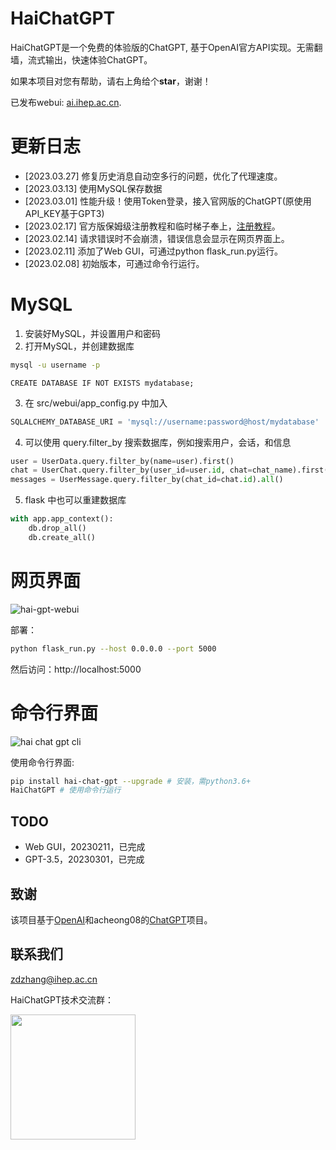 # HaiChatGPT

HaiChatGPT是一个免费的体验版的ChatGPT, 基于OpenAI官方API实现。无需翻墙，流式输出，快速体验ChatGPT。

如果本项目对您有帮助，请右上角给个**star**，谢谢！

已发布webui: [ai.ihep.ac.cn](https://ai.ihep.ac.cn).

# 更新日志

+ [2023.03.27] 修复历史消息自动空多行的问题，优化了代理速度。
+ [2023.03.13] 使用MySQL保存数据
+ [2023.03.01] 性能升级！使用Token登录，接入官网版的ChatGPT(原使用API_KEY基于GPT3)
+ [2023.02.17] 官方版保姆级注册教程和临时梯子奉上，[注册教程](docs/reg_tutorial.md)。
+ [2023.02.14] 请求错误时不会崩溃，错误信息会显示在网页界面上。
+ [2023.02.11] 添加了Web GUI，可通过python flask_run.py运行。
+ [2023.02.08] 初始版本，可通过命令行运行。

# MySQL
1. 安装好MySQL，并设置用户和密码
2. 打开MySQL，并创建数据库
```bash
mysql -u username -p
```
```myscql
CREATE DATABASE IF NOT EXISTS mydatabase;
```
3. 在 src/webui/app_config.py 中加入
```python
SQLALCHEMY_DATABASE_URI = 'mysql://username:password@host/mydatabase'
```
4. 可以使用 query.filter_by 搜索数据库，例如搜索用户，会话，和信息
```python
user = UserData.query.filter_by(name=user).first()
chat = UserChat.query.filter_by(user_id=user.id, chat=chat_name).first()
messages = UserMessage.query.filter_by(chat_id=chat.id).all()
```
5. flask 中也可以重建数据库
```python
with app.app_context():
    db.drop_all()
    db.create_all()
```

# 网页界面
![hai-gpt-webui](https://zhangzhengde0225.github.io/images/blog/haichatgpt-web-gui.jpg)

部署：
```bash
python flask_run.py --host 0.0.0.0 --port 5000
```
然后访问：http://localhost:5000


# 命令行界面 
![hai chat gpt cli](https://zhangzhengde0225.github.io/images/blog/hai-chat-gpt_cli.png)

使用命令行界面:
```bash
pip install hai-chat-gpt --upgrade # 安装，需python3.6+
HaiChatGPT # 使用命令行运行
```

## TODO
+ Web GUI，20230211，已完成
+ GPT-3.5，20230301，已完成

## 致谢
该项目基于[OpenAI](www.OpenAI.com)和acheong08的[ChatGPT](https://github.com/acheong08/ChatGPT)项目。

## 联系我们

zdzhang@ihep.ac.cn

HaiChatGPT技术交流群：

<img src="https://zhangzhengde0225.github.io/images/blog/haichatgpt-group.png" width="200" height="200">
